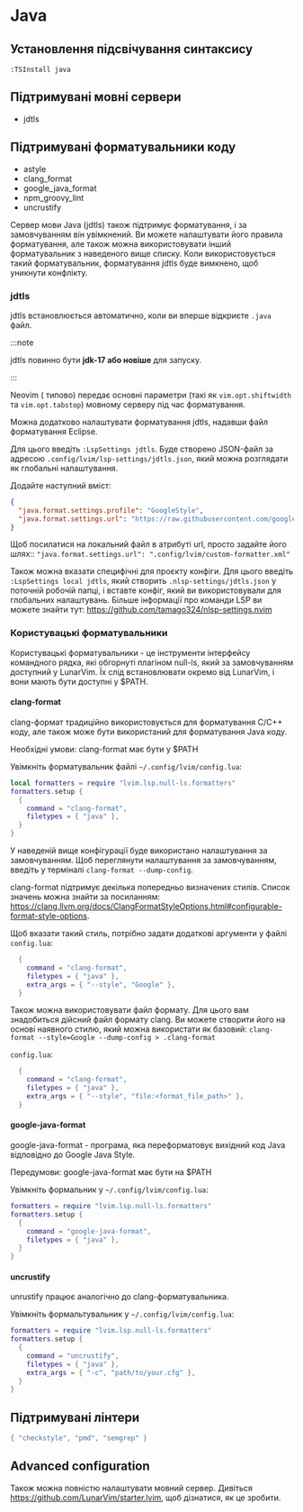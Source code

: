 # Java

## Установлення підсвічування синтаксису

```vim
:TSInstall java
```

## Підтримувані мовні сервери

- jdtls

## Підтримувані форматувальники коду

- astyle
- clang_format
- google_java_format
- npm_groovy_lint
- uncrustify

Сервер мови Java (jdtls) також підтримує форматування, і за замовчуванням він увімкнений. Ви можете налаштувати його правила форматування, але також можна використовувати інший форматувальник з наведеного вище списку. Коли використовується такий форматувальник, форматування jdtls буде вимкнено, щоб уникнути конфлікту.


### jdtls

jdtls встановлюється автоматично, коли ви вперше відкриєте `.java` файл.

:::note

jdtls повинно бути **jdk-17 або новіше** для запуску.

:::

Neovim ( типово) передає основні параметри (такі як `vim.opt.shiftwidth` та `vim.opt.tabstop`) мовному серверу під час форматування.

Можна додатково налаштувати форматування jdtls, надавши файл форматування Eclipse.

Для цього введіть `:LspSettings jdtls`. Буде створено JSON-файл за адресою `.config/lvim/lsp-settings/jdtls.json`, який можна розглядати як глобальні налаштування.

Додайте наступний вміст:


```json
{
  "java.format.settings.profile": "GoogleStyle",
  "java.format.settings.url": "https://raw.githubusercontent.com/google/styleguide/gh-pages/eclipse-java-google-style.xml"
}
```

Щоб посилатися на локальний файл в атрибуті url, просто задайте його шлях:: `"java.format.settings.url": ".config/lvim/custom-formatter.xml"`

Також можна вказати специфічні для проєкту конфіги. Для цього введіть `:LspSettings local jdtls`, який створить `.nlsp-settings/jdtls.json` у поточній робочій папці, і вставте конфіг, який ви використовували для глобальних налаштувань.
Більше інформації про команди LSP ви можете знайти тут: https://github.com/tamago324/nlsp-settings.nvim

### Користувацькі форматувальники 

Користувацькі форматувальники - це інструменти інтерфейсу командного рядка, які обгорнуті плагіном null-ls, який за замовчуванням доступний у LunarVim. Їх слід встановлювати окремо від LunarVim, і вони мають бути доступні у $PATH.


#### clang-format

clang-формат традиційно використовується для форматування C/C++ коду, але також може бути використаний для форматування Java коду.

Необхідні умови:
clang-format має бути у $PATH

Увімкніть форматувальник файлі `~/.config/lvim/config.lua`:

```lua
local formatters = require "lvim.lsp.null-ls.formatters"
formatters.setup {
  {
    command = "clang-format",
    filetypes = { "java" },
  }
}
```

У наведеній вище конфігурації буде використано налаштування за замовчуванням. Щоб переглянути налаштування за замовчуванням, введіть у терміналі `clang-format --dump-config`.

clang-format підтримує декілька попередньо визначених стилів. Список значень можна знайти за посиланням: https://clang.llvm.org/docs/ClangFormatStyleOptions.html#configurable-format-style-options.

Щоб вказати такий стиль, потрібно задати додаткові аргументи у файлі `config.lua`:

```lua
  {
    command = "clang-format",
    filetypes = { "java" },
    extra_args = { "--style", "Google" },
  }
```

Також можна використовувати файл формату. Для цього вам знадобиться дійсний файл формату clang. Ви можете створити його на основі наявного стилю, який можна використати як базовий: `clang-format --style=Google --dump-config > .clang-format`

`config.lua`:

```lua
  {
    command = "clang-format",
    filetypes = { "java" },
    extra_args = { "--style", "file:<format_file_path>" },
  }
```

#### google-java-format

google-java-format - програма, яка переформатовує вихідний код Java відповідно до Google Java Style.

Передумови:
google-java-format має бути на $PATH

Увімкніть формальник у `~/.config/lvim/config.lua`:

```lua
formatters = require "lvim.lsp.null-ls.formatters"
formatters.setup {
  {
    command = "google-java-format",
    filetypes = { "java" },
  }
}
```

#### uncrustify

unrustify працює аналогічно до clang-форматувальника.

Увімкніть формальтувальник у `~/.config/lvim/config.lua`:

```lua
formatters = require "lvim.lsp.null-ls.formatters"
formatters.setup {
  {
    command = "uncrustify",
    filetypes = { "java" },
    extra_args = { "-c", "path/to/your.cfg" },
  }
}
```

## Підтримувані лінтери

```lua
{ "checkstyle", "pmd", "semgrep" }
```

## Advanced configuration

Також можна повністю налаштувати мовний сервер. Дивіться https://github.com/LunarVim/starter.lvim, щоб дізнатися, як це зробити.
